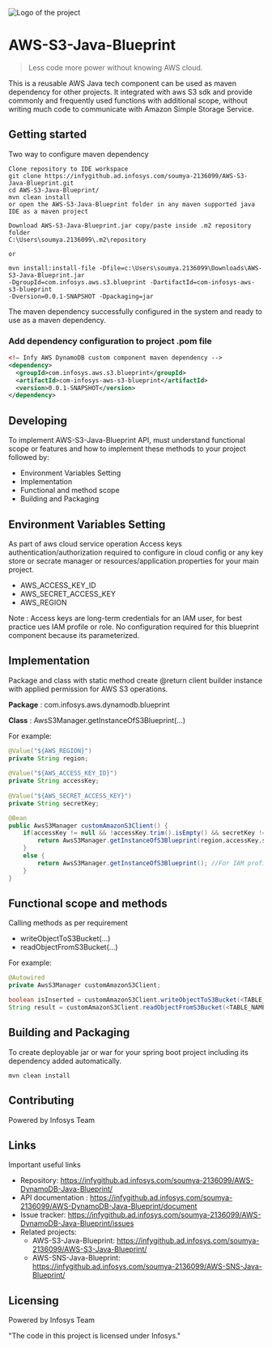 ![Logo of the project](https://upload.wikimedia.org/wikipedia/commons/9/95/Infosys_logo.svg)

# AWS-S3-Java-Blueprint
> Less code more power without knowing AWS cloud.

This is a reusable AWS Java tech component can be used as maven dependency for other projects.
It integrated with aws S3 sdk and provide commonly and frequently used functions with additional scope,
without writing much code to communicate with Amazon Simple Storage Service.

## Getting started

Two way to configure maven dependency 

```shell
Clone repository to IDE workspace
git clone https://infygithub.ad.infosys.com/soumya-2136099/AWS-S3-Java-Blueprint.git
cd AWS-S3-Java-Blueprint/
mvn clean install
or open the AWS-S3-Java-Blueprint folder in any maven supported java IDE as a maven project
```

```shell
Download AWS-S3-Java-Blueprint.jar copy/paste inside .m2 repository folder 
C:\Users\soumya.2136099\.m2\repository

or

mvn install:install-file -Dfile=c:\Users\soumya.2136099\Downloads\AWS-S3-Java-Blueprint.jar 
-DgroupId=com.infosys.aws.s3.blueprint -DartifactId=com-infosys-aws-s3-blueprint 
-Dversion=0.0.1-SNAPSHOT -Dpackaging=jar
```

The maven dependency successfully configured in the system and ready to use as a maven dependency.

### Add dependency configuration to project .pom file
```xml
<!— Infy AWS DynamoDB custom component maven dependency -->
<dependency>
  <groupId>com.infosys.aws.s3.blueprint</groupId>
  <artifactId>com-infosys-aws-s3-blueprint</artifactId>
  <version>0.0.1-SNAPSHOT</version>
</dependency>
```

## Developing

To implement AWS-S3-Java-Blueprint API, must understand functional scope or features 
and how to implement these methods to your project followed by:

* Environment Variables Setting
* Implementation
* Functional and method scope
* Building and Packaging

## Environment Variables Setting

As part of aws cloud service operation Access keys authentication/authorization required to configure in cloud config or any key store or secrate manager or resources/application.properties for your main project.
* AWS_ACCESS_KEY_ID
* AWS_SECRET_ACCESS_KEY
* AWS_REGION

Note : Access keys are long-term credentials for an IAM user, for best practice ues IAM profile or role.
No configuration required for this blueprint component because its parameterized.

## Implementation

Package and class with static method create @return client builder instance with applied permission for AWS S3 operations.

**Package** : com.infosys.aws.dynamodb.blueprint

**Class** : AwsS3Manager.getInstanceOfS3Blueprint(...)

For example:
```java
@Value("${AWS_REGION}")
private String region;
	
@Value("${AWS_ACCESS_KEY_ID}")
private String accessKey;
	
@Value("${AWS_SECRET_ACCESS_KEY}")
private String secretKey;
```
```java
@Bean
public AwsS3Manager customAmazonS3Client() {
	if(accessKey != null && !accessKey.trim().isEmpty() && secretKey != null && !secretKey.trim().isEmpty()) {
		return AwsS3Manager.getInstanceOfS3Blueprint(region,accessKey,secretKey); //For Access Keys
	}
	else {
		return AwsS3Manager.getInstanceOfS3Blueprint(); //For IAM profile role
	}
}
```

## Functional scope and methods

Calling methods as per requirement
* writeObjectToS3Bucket(...)
* readObjectFromS3Bucket(...)

For example:
```java
@Autowired
private AwsS3Manager customAmazonS3Client;
```
```java
boolean isInserted = customAmazonS3Client.writeObjectToS3Bucket(<TABLE_NAME>, <ConcurrentHashMap data>);
String result = customAmazonS3Client.readObjectFromS3Bucket(<TABLE_NAME>, <primary key name>, <primary key value>, <column name>);
```

## Building and Packaging

To create deployable jar or war for your spring boot project including its dependency added automatically.
```shell
mvn clean install
```

## Contributing

Powered by Infosys Team

## Links

Important useful links

- Repository: https://infygithub.ad.infosys.com/soumya-2136099/AWS-DynamoDB-Java-Blueprint/
- API documentation : https://infygithub.ad.infosys.com/soumya-2136099/AWS-DynamoDB-Java-Blueprint/document
- Issue tracker: https://infygithub.ad.infosys.com/soumya-2136099/AWS-DynamoDB-Java-Blueprint/issues
- Related projects:
  - AWS-S3-Java-Blueprint: https://infygithub.ad.infosys.com/soumya-2136099/AWS-S3-Java-Blueprint/
  - AWS-SNS-Java-Blueprint: https://infygithub.ad.infosys.com/soumya-2136099/AWS-SNS-Java-Blueprint/


## Licensing
Powered by Infosys Team

"The code in this project is licensed under Infosys."
